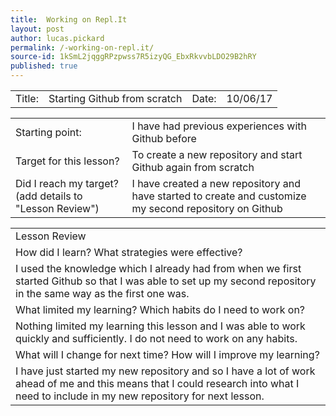 ```yaml
---
title:  Working on Repl.It
layout: post
author: lucas.pickard
permalink: /-working-on-repl.it/
source-id: 1kSmL2jqggRPzpwss7R5izyQG_EbxRkvvbLDO29B2hRY
published: true
---
```

<table>
  <tr>
    <td>Title:  </td>
    <td>Starting Github from scratch</td>
    <td> Date:  </td>
    <td>10/06/17</td>
  </tr>
</table>


<table>
  <tr>
    <td>Starting point:</td>
    <td>I have had previous experiences with Github before</td>
  </tr>
  <tr>
    <td>Target for this lesson?</td>
    <td>To create a new repository and start Github again from scratch</td>
  </tr>
  <tr>
    <td>Did I reach my target? 
(add details to "Lesson Review")</td>
    <td>I have created a new repository and have started to create and customize my second repository on Github</td>
  </tr>
</table>


<table>
  <tr>
    <td>Lesson Review</td>
  </tr>
  <tr>
    <td>How did I learn? What strategies were effective? </td>
  </tr>
  <tr>
    <td>I used the knowledge which I already had from when we first started Github so that I was able to set up my second repository in the same way as the first one was. </td>
  </tr>
  <tr>
    <td>What limited my learning? Which habits do I need to work on? </td>
  </tr>
  <tr>
    <td>Nothing limited my learning this lesson and I was able to work quickly and sufficiently. I do not need to work on any habits. </td>
  </tr>
  <tr>
    <td>What will I change for next time? How will I improve my learning?</td>
  </tr>
  <tr>
    <td>I have just started my new repository and so I have a lot of work ahead of me and this means that I could research into what I need to include in my new repository for next lesson.</td>
  </tr>
</table>


